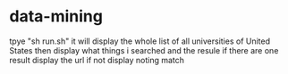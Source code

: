 # data-mining
tpye "sh run.sh"
it will display the whole list of all universities of United States
then display what things i searched and the resule
if there are one result display the url
if not display noting match

